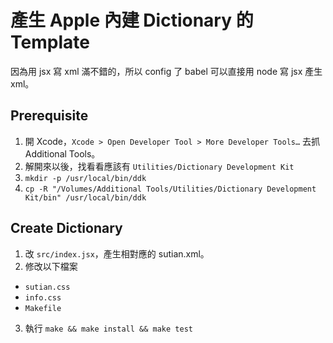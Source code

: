 # 產生 Apple 內建 Dictionary 的 Template

因為用 jsx 寫 xml 滿不錯的，所以 config 了 babel 可以直接用 node 寫 jsx 產生 xml。

## Prerequisite

1. 開 Xcode，`Xcode > Open Developer Tool > More Developer Tools…` 去抓 Additional Tools。
2. 解開來以後，找看看應該有 `Utilities/Dictionary Development Kit`
3. `mkdir -p /usr/local/bin/ddk`
4. `cp -R "/Volumes/Additional Tools/Utilities/Dictionary Development Kit/bin" /usr/local/bin/ddk`

## Create Dictionary

1. 改 `src/index.jsx`，產生相對應的 sutian.xml。
2. 修改以下檔案
  - `sutian.css`
  - `info.css`
  - `Makefile`
3. 執行 `make && make install && make test`
